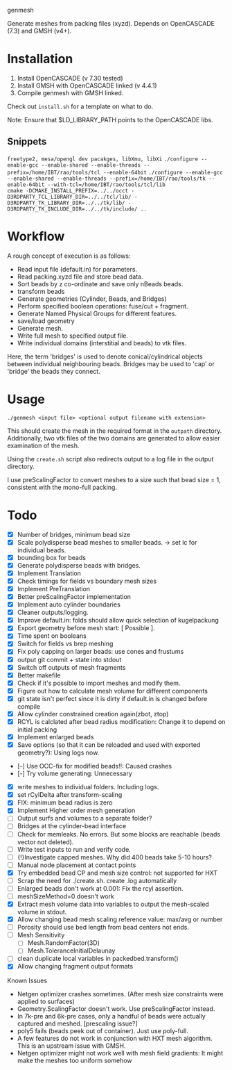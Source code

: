 genmesh

Generate meshes from packing files (xyzd). Depends on OpenCASCADE (7.3) and GMSH (v4+). 

# Installation

1. Install OpenCASCADE (v 7.30 tested)
2. Install GMSH with OpenCASCADE linked (v 4.4.1)
3. Compile genmesh with GMSH linked.

Check out `install.sh` for a template on what to do.

Note: Ensure that \$LD_LIBRARY_PATH points to the OpenCASCADE libs.

## Snippets
`freetype2, mesa/opengl dev pacakges, libXmu, libXi`
`./configure --enable-gcc --enable-shared --enable-threads --prefix=/home/IBT/rao/tools/tcl --enable-64bit`
`./configure --enable-gcc --enable-shared --enable-threads --prefix=/home/IBT/rao/tools/tk --enable-64bit --with-tcl=/home/IBT/rao/tools/tcl/lib`                                                                                
`cmake -DCMAKE_INSTALL_PREFIX=../../occt -D3RDPARTY_TCL_LIBRARY_DIR=../../tcl/lib/ -D3RDPARTY_TK_LIBRARY_DIR=../../tk/lib/ -D3RDPARTY_TK_INCLUDE_DIR=../../tk/include/ ..`                                                       

# Workflow

A rough concept of execution is as follows:

- Read input file (default.in) for parameters.
- Read packing.xyzd file and store bead data.
- Sort beads by z co-ordinate and save only nBeads beads.
- transform beads
- Generate geometries (Cylinder, Beads, and Bridges) 
- Perform specified boolean operations: fuse/cut + fragment.
- Generate Named Physical Groups for different features.
- save/load geometry
- Generate mesh.
- Write full mesh to specified output file. 
- Write individual domains (interstitial and beads) to vtk files. 

Here, the term 'bridges' is used to denote conical/cylindrical objects between individual neighbouring beads. Bridges may be used to 'cap' or 'bridge' the beads they connect. 

# Usage

``` 
./genmesh <input file> <optional output filename with extension> 
```

This should create the mesh in the required format in the `outpath` directory. Additionally, two vtk files of the two domains are generated to allow easier examination of the mesh. 

Using the `create.sh` script also redirects output to a log file in the output directory.

I use preScalingFactor to convert meshes to a size such that bead size = 1, consistent with the mono-full packing.

# Todo

- [x] Number of bridges, minimum bead size
- [x] Scale polydisperse bead meshes to smaller beads. -> set lc for individual beads.
- [x] bounding box for beads
- [x] Generate polydisperse beads with bridges.
- [x] Implement Translation
- [x] Check timings for fields vs boundary mesh sizes
- [x] Implement PreTranslation
- [x] Better preScalingFactor implementation
- [x] Implement auto cylinder boundaries
- [x] Cleaner outputs/logging.
- [x] Improve default.in: folds should allow quick selection of kugelpackung
- [x] Export geometry before mesh start: [ Possible ].
- [x] Time spent on booleans
- [x] Switch for fields vs brep meshing
- [x] Fix poly capping on larger beads: use cones and frustums
- [x] output git commit + state into stdout
- [x] Switch off outputs of mesh fragments 
- [x] Better makefile
- [x] Check if it's possible to import meshes and modify them.
- [x] Figure out how to calculate mesh volume for different components
- [x] git state isn't perfect since it is dirty if default.in is changed before compile
- [x] Allow cylinder constrained creation again(zbot, ztop)
- [x] RCYL is calclated after bead radius modification: Change it to depend on initial packing
- [x] Implement enlarged beads
- [x] Save options (so that it can be reloaded and used with exported geometry?): Using logs now.
- [-] Use OCC-fix for modified beads!!: Caused crashes
- [-] Try volume generating: Unnecessary
- [x] write meshes to individual folders. Including logs.
- [x] set rCylDelta after transform-scaling
- [x] FIX: minimum bead radius is zero
- [x] Implement Higher order mesh generation
- [ ] Output surfs and volumes to a separate folder?
- [ ] Bridges at the cylinder-bead interface
- [ ] Check for memleaks. No errors. But some blocks are reachable (beads vector not deleted).
- [ ] Write test inputs to run and verify code.
- [ ] {!}Investigate capped meshes. Why did 400 beads take 5-10 hours? 
- [ ] Manual node placement at contact points 
- [x] Try embedded bead CP and mesh size control: not supported for HXT
- [ ] Scrap the need for ./create.sh. create <file>.log automatically
- [ ] Enlarged beads don't work at 0.001: Fix the rcyl assertion.
- [ ] meshSizeMethod=0 doesn't work
- [x] Extract mesh volume data into variables to output the mesh-scaled volume in stdout.
- [x] Allow changing bead mesh scaling reference value: max/avg or number
- [ ] Porosity should use bed length from bead centers not ends.
- [ ] Mesh Sensitivity
    - [ ] Mesh.RandomFactor(3D)
    - [ ] Mesh.ToleranceInitialDelaunay
- [ ] clean duplicate local variables in packedbed.transform()
- [x] Allow changing fragment output formats

Known Issues

- Netgen optimizer crashes sometimes. (After mesh size constraints were applied to surfaces)
- Geometry.ScalingFactor doesn't work. Use preScalingFactor instead.
- In 7k-pre and 6k-pre cases, only a handful of beads were actually captured and meshed. [prescaling issue?]
- poly5 fails (beads peek out of container). Just use poly-full.
- A few features do not work in conjunction with HXT mesh algorithm. This is an upstream issue with GMSH.
- Netgen optimizer might not work well with mesh field gradients: It might make the meshes too uniform somehow
